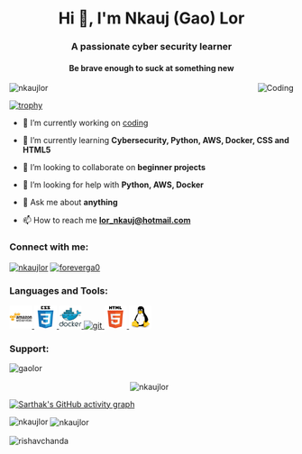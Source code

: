 


<h1 align="center">Hi 👋, I'm Nkauj (Gao) Lor</h1>
<h3 align="center">A passionate cyber security learner</h3>
<h4 align="center">Be brave enough to suck at something new</h4>
<img align="right" alt="Coding" src="https://c.tenor.com/sFPpFo7shwsAAAAd/ene-in-progress-smile.gif">
<p align="left"> <img src="https://komarev.com/ghpvc/?username=nkaujlor&label=Profile%20views&color=0e75b6&style=flat" alt="nkaujlor" /> </p>

[![trophy](https://github-profile-trophy.vercel.app/?username=NkaujLor&theme=onedark)](https://github.com/ryo-ma/github-profile-trophy)

- 🔭 I’m currently working on [coding](https://www.bayvalleytech.com/)

- 🌱 I’m currently learning **Cybersecurity, Python, AWS, Docker, CSS and HTML5**

- 👯 I’m looking to collaborate on **beginner projects**

- 🤝 I’m looking for help with **Python, AWS, Docker**

- 💬 Ask me about **anything**

- 📫 How to reach me **lor_nkauj@hotmail.com**



<h3 align="left">Connect with me:</h3>
<p align="left">
<a href="https://linkedin.com/in/nkaujlor" target="blank"><img align="center" src="https://raw.githubusercontent.com/rahuldkjain/github-profile-readme-generator/master/src/images/icons/Social/linked-in-alt.svg" alt="nkaujlor" height="30" width="40" /></a>
<a href="https://instagram.com/foreverga0" target="blank"><img align="center" src="https://raw.githubusercontent.com/rahuldkjain/github-profile-readme-generator/master/src/images/icons/Social/instagram.svg" alt="foreverga0" height="30" width="40" /></a>
</p>

<h3 align="left">Languages and Tools:</h3>
<p align="left"> <a href="https://aws.amazon.com" target="_blank" rel="noreferrer"> <img src="https://raw.githubusercontent.com/devicons/devicon/master/icons/amazonwebservices/amazonwebservices-original-wordmark.svg" alt="aws" width="40" height="40"/> </a> <a href="https://www.w3schools.com/css/" target="_blank" rel="noreferrer"> <img src="https://raw.githubusercontent.com/devicons/devicon/master/icons/css3/css3-original-wordmark.svg" alt="css3" width="40" height="40"/> </a> <a href="https://www.docker.com/" target="_blank" rel="noreferrer"> <img src="https://raw.githubusercontent.com/devicons/devicon/master/icons/docker/docker-original-wordmark.svg" alt="docker" width="40" height="40"/> </a> <a href="https://git-scm.com/" target="_blank" rel="noreferrer"> <img src="https://www.vectorlogo.zone/logos/git-scm/git-scm-icon.svg" alt="git" width="40" height="40"/> </a> <a href="https://www.w3.org/html/" target="_blank" rel="noreferrer"> <img src="https://raw.githubusercontent.com/devicons/devicon/master/icons/html5/html5-original-wordmark.svg" alt="html5" width="40" height="40"/> </a> <a href="https://www.linux.org/" target="_blank" rel="noreferrer"> <img src="https://raw.githubusercontent.com/devicons/devicon/master/icons/linux/linux-original.svg" alt="linux" width="40" height="40"/> </a> </p>

<h3 align="left">Support:</h3>
<p><a href="https://www.buymeacoffee.com/gaolor"> <img align="left" src="https://cdn.buymeacoffee.com/buttons/v2/default-yellow.png" height="50" width="210" alt="gaolor" /></a><br>


<p>&nbsp;<img align="center" src="https://github-readme-stats.vercel.app/api?username=nkaujlor&show_icons=true&locale=en" alt="nkaujlor" /></p>

[![Sarthak's GitHub activity graph](https://activity-graph.herokuapp.com/graph?username=nkaujlor&&theme=xcode)](https://github.com/nkaujlor)

<p><img align="left" src="https://github-readme-stats.vercel.app/api/top-langs?username=nkaujlor&show_icons=true&locale=en&layout=compact&theme=tokyonight" alt="nkaujlor" /></p>

<p>&nbsp;<img align="center" src="https://github-readme-stats.vercel.app/api?username=nkaujlor&show_icons=true&locale=en&theme=tokyonight" alt="nkaujlor" /></p>

<p><img align="center" src="https://github-readme-streak-stats.herokuapp.com/?user=nkaujlor&&theme=tokyonight" alt="rishavchanda" /></p>

